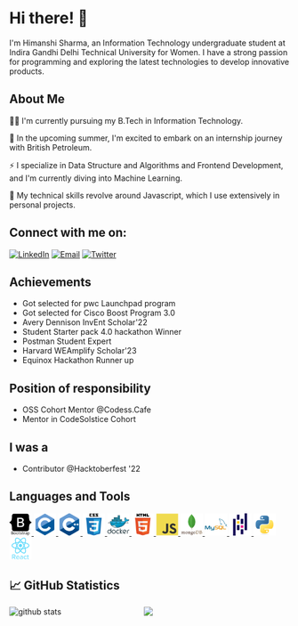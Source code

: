 # Hi there! 👋

I'm Himanshi Sharma, an Information Technology undergraduate student at Indira Gandhi Delhi Technical University for Women. I have a strong passion for programming and exploring the latest technologies to develop innovative products.

## About Me

👨‍🎓 I'm currently pursuing my B.Tech in Information Technology.

🚀 In the upcoming summer, I'm excited to embark on an internship journey with British Petroleum.

⚡ I specialize in Data Structure and Algorithms and Frontend Development, and I'm currently diving into Machine Learning.

🎯 My technical skills revolve around Javascript, which I use extensively in personal projects.

## Connect with me on:

<a href="https://www.linkedin.com/in/himanshi-sharma-949019205/"><img title="LinkedIn" src="https://img.shields.io/badge/LinkedIn-0077B5?style=for-the-badge&logo=linkedin&logoColor=white"/></a>  <a href="sharmahimanshi0094@gmail.com"><img title="Email" src="https://img.shields.io/badge/Gmail-D14836?style=for-the-badge&logo=gmail&logoColor=white"/></a>  <a href="https://twitter.com/himanshi090402"><img title="Twitter" src="https://img.shields.io/badge/Twitter-00ACEE?style=for-the-badge&logo=twitter&logoColor=white"/></a>

## Achievements

- Got selected for pwc Launchpad program
- Got selected for Cisco Boost Program 3.0
- Avery Dennison InvEnt Scholar'22
- Student Starter pack 4.0 hackathon Winner
- Postman Student Expert
- Harvard WEAmplify Scholar'23
- Equinox Hackathon Runner up

## Position of responsibility

- OSS Cohort Mentor @Codess.Cafe
- Mentor in CodeSolstice Cohort

##  I was a
  
- Contributor @Hacktoberfest '22

## Languages and Tools
<p align="left"> <a href="https://getbootstrap.com" target="_blank" rel="noreferrer"> <img src="https://raw.githubusercontent.com/devicons/devicon/master/icons/bootstrap/bootstrap-plain-wordmark.svg" alt="bootstrap" width="40" height="40"/> </a> <a href="https://www.cprogramming.com/" target="_blank" rel="noreferrer"> <img src="https://raw.githubusercontent.com/devicons/devicon/master/icons/c/c-original.svg" alt="c" width="40" height="40"/> </a> <a href="https://www.w3schools.com/cpp/" target="_blank" rel="noreferrer"> <img src="https://raw.githubusercontent.com/devicons/devicon/master/icons/cplusplus/cplusplus-original.svg" alt="cplusplus" width="40" height="40"/> </a> <a href="https://www.w3schools.com/css/" target="_blank" rel="noreferrer"> <img src="https://raw.githubusercontent.com/devicons/devicon/master/icons/css3/css3-original-wordmark.svg" alt="css3" width="40" height="40"/> </a> <a href="https://www.docker.com/" target="_blank" rel="noreferrer"> <img src="https://raw.githubusercontent.com/devicons/devicon/master/icons/docker/docker-original-wordmark.svg" alt="docker" width="40" height="40"/> </a> <a href="https://www.w3.org/html/" target="_blank" rel="noreferrer"> <img src="https://raw.githubusercontent.com/devicons/devicon/master/icons/html5/html5-original-wordmark.svg" alt="html5" width="40" height="40"/> </a> <a href="https://developer.mozilla.org/en-US/docs/Web/JavaScript" target="_blank" rel="noreferrer"> <img src="https://raw.githubusercontent.com/devicons/devicon/master/icons/javascript/javascript-original.svg" alt="javascript" width="40" height="40"/> </a> <a href="https://www.mongodb.com/" target="_blank" rel="noreferrer"> <img src="https://raw.githubusercontent.com/devicons/devicon/master/icons/mongodb/mongodb-original-wordmark.svg" alt="mongodb" width="40" height="40"/> </a> <a href="https://www.mysql.com/" target="_blank" rel="noreferrer"> <img src="https://raw.githubusercontent.com/devicons/devicon/master/icons/mysql/mysql-original-wordmark.svg" alt="mysql" width="40" height="40"/> </a> <a href="https://pandas.pydata.org/" target="_blank" rel="noreferrer"> <img src="https://raw.githubusercontent.com/devicons/devicon/2ae2a900d2f041da66e950e4d48052658d850630/icons/pandas/pandas-original.svg" alt="pandas" width="40" height="40"/> </a> <a href="https://www.python.org" target="_blank" rel="noreferrer"> <img src="https://raw.githubusercontent.com/devicons/devicon/master/icons/python/python-original.svg" alt="python" width="40" height="40"/> </a> <a href="https://reactjs.org/" target="_blank" rel="noreferrer"> <img src="https://raw.githubusercontent.com/devicons/devicon/master/icons/react/react-original-wordmark.svg" alt="react" width="40" height="40"/> </a> </p>

## 📈 GitHub Statistics

<img src="https://github-readme-stats.vercel.app/api?username=himanshi4902&show_icons=true&theme=radical" alt="github stats" width="48%" align="left">

<img src="https://github-readme-streak-stats.herokuapp.com/?user=himanshi4902&theme=radical" width="50%" >
